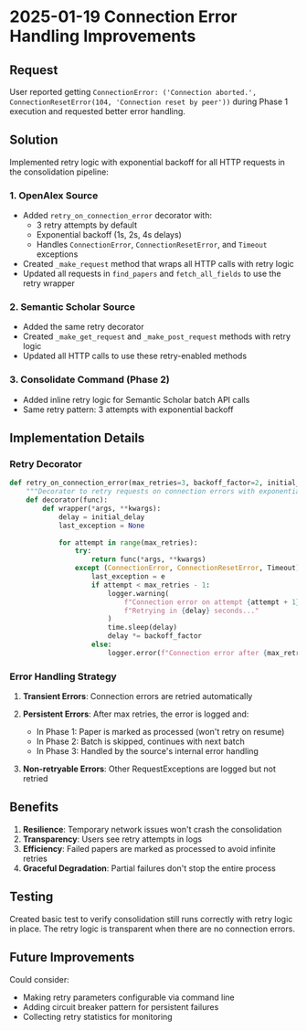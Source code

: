 # 2025-01-19 Connection Error Handling Improvements

## Request
User reported getting `ConnectionError: ('Connection aborted.', ConnectionResetError(104, 'Connection reset by peer'))` during Phase 1 execution and requested better error handling.

## Solution
Implemented retry logic with exponential backoff for all HTTP requests in the consolidation pipeline:

### 1. OpenAlex Source
- Added `retry_on_connection_error` decorator with:
  - 3 retry attempts by default
  - Exponential backoff (1s, 2s, 4s delays)
  - Handles `ConnectionError`, `ConnectionResetError`, and `Timeout` exceptions
- Created `_make_request` method that wraps all HTTP calls with retry logic
- Updated all requests in `find_papers` and `fetch_all_fields` to use the retry wrapper

### 2. Semantic Scholar Source
- Added the same retry decorator
- Created `_make_get_request` and `_make_post_request` methods with retry logic
- Updated all HTTP calls to use these retry-enabled methods

### 3. Consolidate Command (Phase 2)
- Added inline retry logic for Semantic Scholar batch API calls
- Same retry pattern: 3 attempts with exponential backoff

## Implementation Details

### Retry Decorator
```python
def retry_on_connection_error(max_retries=3, backoff_factor=2, initial_delay=1):
    """Decorator to retry requests on connection errors with exponential backoff."""
    def decorator(func):
        def wrapper(*args, **kwargs):
            delay = initial_delay
            last_exception = None
            
            for attempt in range(max_retries):
                try:
                    return func(*args, **kwargs)
                except (ConnectionError, ConnectionResetError, Timeout) as e:
                    last_exception = e
                    if attempt < max_retries - 1:
                        logger.warning(
                            f"Connection error on attempt {attempt + 1}/{max_retries}: {str(e)}. "
                            f"Retrying in {delay} seconds..."
                        )
                        time.sleep(delay)
                        delay *= backoff_factor
                    else:
                        logger.error(f"Connection error after {max_retries} attempts: {str(e)}")
```

### Error Handling Strategy
1. **Transient Errors**: Connection errors are retried automatically
2. **Persistent Errors**: After max retries, the error is logged and:
   - In Phase 1: Paper is marked as processed (won't retry on resume)
   - In Phase 2: Batch is skipped, continues with next batch
   - In Phase 3: Handled by the source's internal error handling

3. **Non-retryable Errors**: Other RequestExceptions are logged but not retried

## Benefits
1. **Resilience**: Temporary network issues won't crash the consolidation
2. **Transparency**: Users see retry attempts in logs
3. **Efficiency**: Failed papers are marked as processed to avoid infinite retries
4. **Graceful Degradation**: Partial failures don't stop the entire process

## Testing
Created basic test to verify consolidation still runs correctly with retry logic in place. The retry logic is transparent when there are no connection errors.

## Future Improvements
Could consider:
- Making retry parameters configurable via command line
- Adding circuit breaker pattern for persistent failures
- Collecting retry statistics for monitoring